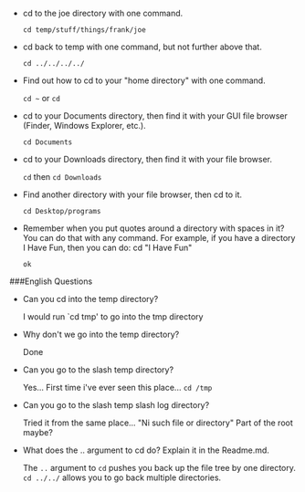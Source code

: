 - cd to the joe directory with one command.

    `cd temp/stuff/things/frank/joe`

- cd back to temp with one command, but not further above that.

    `cd ../../../../`

- Find out how to cd to your "home directory" with one command.

   `cd ~` or `cd`

- cd to your Documents directory, then find it with your GUI file browser (Finder, Windows Explorer, etc.).

   `cd Documents`

- cd to your Downloads directory, then find it with your file browser.

   `cd` then `cd Downloads`

- Find another directory with your file browser, then cd to it.

    `cd Desktop/programs`

- Remember when you put quotes around a directory with spaces in it? You can do that with any command. For example, if you have a directory I Have Fun, then you can do: cd "I Have Fun"

   `ok`

###English Questions

- Can you cd into the temp directory?

    I would run `cd tmp' to go into the tmp directory

- Why don't we go into the temp directory?

    Done

- Can you go to the slash temp directory?

    Yes... First time i've ever seen this place... `cd /tmp`

- Can you go to the slash temp slash log directory?

    Tried it from the same place... "Ni such file or directory"  Part of the root maybe?  

- What does the .. argument to cd do?  Explain it in the Readme.md.

    The `..` argument to `cd` pushes you back up the file tree by one directory. `cd ../../` allows you to go back multiple directories.

